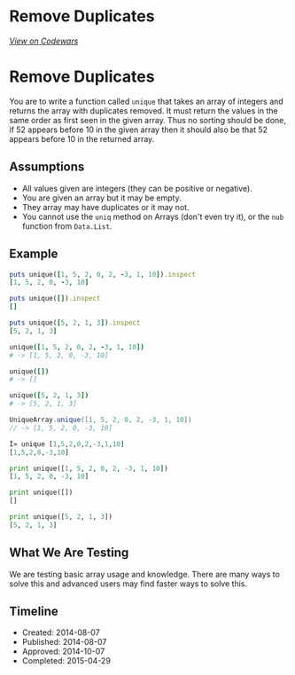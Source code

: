 # Remove Duplicates
[*View on Codewars*](https://www.codewars.com/kata/remove-duplicates)

# Remove Duplicates

You are to write a function called `unique` that takes an array of integers and returns the array with duplicates removed. It must return the values in the same order as first seen in the given array. Thus no sorting should be done, if 52 appears before 10 in the given array then it should also be that 52 appears before 10 in the returned array.

## Assumptions

* All values given are integers (they can be positive or negative).
* You are given an array but it may be empty.
* They array may have duplicates or it may not.
* You cannot use the `uniq` method on Arrays (don't even try it), or the `nub` function from `Data.List`.

## Example

```ruby
puts unique([1, 5, 2, 0, 2, -3, 1, 10]).inspect
[1, 5, 2, 0, -3, 10]

puts unique([]).inspect
[]

puts unique([5, 2, 1, 3]).inspect
[5, 2, 1, 3]
```
```coffeescript
unique([1, 5, 2, 0, 2, -3, 1, 10])
# -> [1, 5, 2, 0, -3, 10]

unique([])
# -> []

unique([5, 2, 1, 3])
# -> [5, 2, 1, 3]
```
```java
UniqueArray.unique([1, 5, 2, 0, 2, -3, 1, 10]) 
// -> [1, 5, 2, 0, -3, 10]
```
```haskell
Î» unique [1,5,2,0,2,-3,1,10]
[1,5,2,0,-3,10]
```
```python
print unique([1, 5, 2, 0, 2, -3, 1, 10])
[1, 5, 2, 0, -3, 10]

print unique([])
[]

print unique([5, 2, 1, 3])
[5, 2, 1, 3]
```


## What We Are Testing

We are testing basic array usage and knowledge. There are many ways to solve this and advanced users may find faster ways to solve this.

## Timeline
- Created: 2014-08-07
- Published: 2014-08-07
- Approved: 2014-10-07
- Completed: 2015-04-29